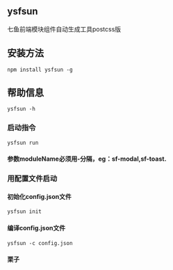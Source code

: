 ## ysfsun
 七鱼前端模块组件自动生成工具postcss版
## 安装方法
```
npm install ysfsun -g
```
## 帮助信息
```
ysfsun -h
```
### 启动指令
```
ysfsun run
```
#### 参数moduleName必须用-分隔，eg：sf-modal,sf-toast.
### 用配置文件启动
#### 初始化config.json文件
```
ysfsun init
```
#### 编译config.json文件
```
ysfsun -c config.json
```
#### 栗子
